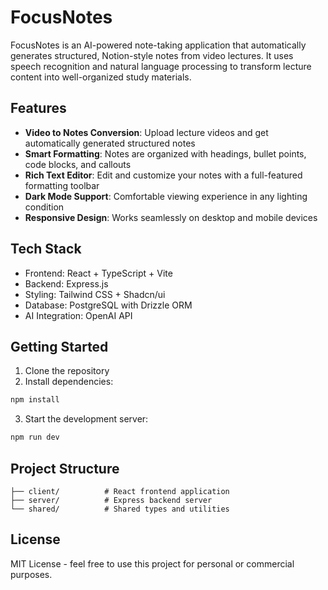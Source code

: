 # FocusNotes

FocusNotes is an AI-powered note-taking application that automatically generates structured, Notion-style notes from video lectures. It uses speech recognition and natural language processing to transform lecture content into well-organized study materials.

## Features

- **Video to Notes Conversion**: Upload lecture videos and get automatically generated structured notes
- **Smart Formatting**: Notes are organized with headings, bullet points, code blocks, and callouts
- **Rich Text Editor**: Edit and customize your notes with a full-featured formatting toolbar
- **Dark Mode Support**: Comfortable viewing experience in any lighting condition
- **Responsive Design**: Works seamlessly on desktop and mobile devices

## Tech Stack

- Frontend: React + TypeScript + Vite
- Backend: Express.js
- Styling: Tailwind CSS + Shadcn/ui
- Database: PostgreSQL with Drizzle ORM
- AI Integration: OpenAI API

## Getting Started

1. Clone the repository
2. Install dependencies:
```bash
npm install
```
3. Start the development server:
```bash
npm run dev
```

## Project Structure

```
├── client/          # React frontend application
├── server/          # Express backend server
└── shared/          # Shared types and utilities
```

## License

MIT License - feel free to use this project for personal or commercial purposes.
